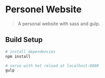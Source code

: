 # Personel Website

> A personal website with sass and gulp.

## Build Setup

``` bash
# install dependencies
npm install

# serve with hot reload at localhost:8080
gulp

```